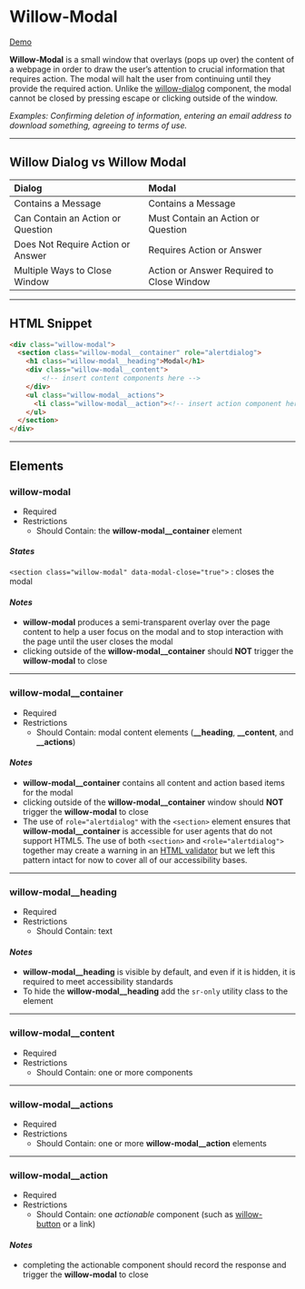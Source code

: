 # **Willow-Modal**

[Demo](https://unumux.github.io/willow-testing-site/components/modal.html)

**Willow-Modal** is a small window that overlays (pops up over) the content of a webpage in order to draw the user’s attention to crucial information that requires action. The modal will halt the user from continuing until they provide the required action. Unlike the [willow-dialog](../dialog) component, the modal cannot be closed by pressing escape or clicking outside of the window.

_Examples: Confirming deletion of information, entering an email address to download something, agreeing to terms of use._

---

## Willow Dialog vs Willow Modal

|           Dialog                  |      |               Modal                       |
|:----------------------------------|:----:|:------------------------------------------|
|         Contains a Message        |      |     Contains a Message                    |
| Can Contain an Action or Question |      |   Must Contain an Action or Question      |
|Does Not Require Action or Answer  |      |     Requires Action or Answer             |
|    Multiple Ways to Close Window  |      | Action or Answer Required to Close Window |

---

## HTML Snippet

```html
<div class="willow-modal">
  <section class="willow-modal__container" role="alertdialog">
    <h1 class="willow-modal__heading">Modal</h1>
    <div class="willow-modal__content">
        <!-- insert content components here -->
    </div>
    <ul class="willow-modal__actions">
      <li class="willow-modal__action"><!-- insert action component here --></li>
    </ul>
  </section>
</div>
```

---

## Elements

### willow-modal

- Required
- Restrictions
  - Should Contain: the **willow-modal__container** element

#### _States_

`<section class="willow-modal" data-modal-close="true">` : closes the modal

#### _Notes_

- **willow-modal** produces a semi-transparent overlay over the page content to help a user focus on the modal and to stop interaction with the page  until the user closes the modal
- clicking outside of the **willow-modal__container** should **NOT** trigger the **willow-modal** to close

---

### willow-modal__container

- Required
- Restrictions
  - Should Contain: modal content elements (**__heading**, **__content**, and **__actions**)

#### _Notes_

- **willow-modal__container** contains all content and action based items for the modal
- clicking outside of the **willow-modal__container** window should **NOT** trigger the **willow-modal** to close
- The use of `role="alertdialog"` with the `<section>` element ensures that **willow-modal__container** is accessible for user agents that do not support HTML5. The use of both `<section>` and `<role="alertdialog">` together may create a warning in an [HTML validator](https://validator.w3.org/) but we left this pattern intact for now to cover all of our accessibility bases.

---

### willow-modal__heading

- Required
- Restrictions
  - Should Contain: text

#### _Notes_

- **willow-modal__heading** is visible by default, and even if it is hidden, it is required to meet accessibility standards
- To hide the **willow-modal__heading** add the `sr-only` utility class to the element

---

### willow-modal__content

- Required
- Restrictions
  - Should Contain: one or more components

---

### willow-modal__actions

- Required
- Restrictions
  - Should Contain: one or more **willow-modal__action** elements

---

### willow-modal__action

- Required
- Restrictions
  - Should Contain: one _actionable_ component (such as [willow-button](../button) or a link)

#### _Notes_

- completing the actionable component should record the response and trigger the **willow-modal** to close
